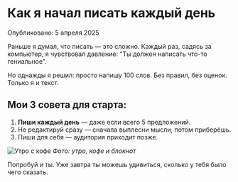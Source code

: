 # Как я начал писать каждый день

Опубликовано: 5 апреля 2025

Раньше я думал, что писать — это сложно. Каждый раз, садясь за компьютер, я чувствовал давление: "Ты должен написать что-то гениальное".

Но однажды я решил: просто напишу 100 слов. Без правил, без оценок. Только я и текст.

## Мои 3 совета для старта:

1. **Пиши каждый день** — даже если всего 5 предложений.
2. Не редактируй сразу — сначала выплесни мысли, потом приберёшь.
3. Пиши для себя — аудитория приходит позже.

![Утро с кофе](images/article1.jpg)
*Фото: утро, кофе и блокнот*

Попробуй и ты. Уже завтра ты можешь удивиться, сколько у тебя было чего сказать.